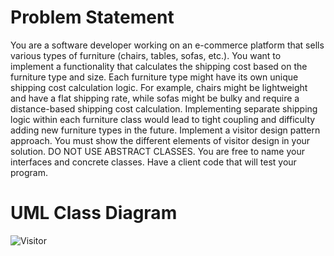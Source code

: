 # Problem Statement

 You are a software developer working on an e-commerce platform that sells various types of furniture (chairs, tables, sofas, etc.). You want to implement a functionality that calculates the shipping cost based on the furniture type and size.
Each furniture type might have its own unique shipping cost calculation logic. For example, chairs might be lightweight and have a flat shipping rate, while sofas might be bulky and require a distance-based shipping cost calculation. Implementing    separate shipping logic within each furniture class would lead to tight coupling and difficulty adding new furniture types in the future.
Implement a visitor design pattern approach. You must show the different elements of visitor design in your solution. DO NOT USE ABSTRACT CLASSES. You are free to name your interfaces and concrete classes. Have a client code that will test your program.

# UML Class Diagram

![Visitor](https://github.com/Nayunnie1/visitorPattern./assets/58744536/5dfe1811-8797-4606-bc66-34a0d0af4019)
